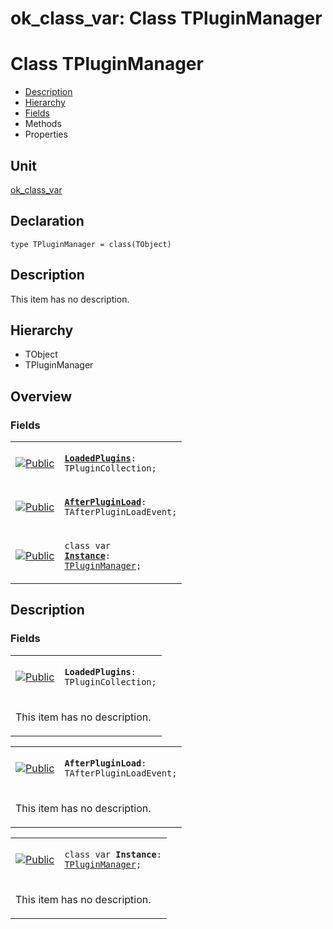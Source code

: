 # ok\_class\_var: Class TPluginManager


# Class TPluginManager
<span id="TPluginManager"/>

- [Description](#PasDoc-Description)
- [Hierarchy](#PasDoc-Hierarchy)
- [Fields](#PasDoc-Fields)
- Methods
- Properties

<span id="PasDoc-Description"/>

## Unit


[ok\_class\_var](ok_class_var.md)


## Declaration


```type TPluginManager = class(TObject)```


## Description
This item has no description.



## Hierarchy


<span id="PasDoc-Hierarchy"/>

- TObject
- TPluginManager



## Overview

### Fields
<span id="PasDoc-Fields"/>


<table>
<tr>

<td>

<a href="legend.md"><img src="public.gif" alt="Public" title="Public"></img></a>
</td>

<td>

<code><strong><a href="ok_class_var.TPluginManager.md#LoadedPlugins">LoadedPlugins</a></strong>: TPluginCollection;</code>
</td>
</tr>
<tr>

<td>

<a href="legend.md"><img src="public.gif" alt="Public" title="Public"></img></a>
</td>

<td>

<code><strong><a href="ok_class_var.TPluginManager.md#AfterPluginLoad">AfterPluginLoad</a></strong>: TAfterPluginLoadEvent;</code>
</td>
</tr>
<tr>

<td>

<a href="legend.md"><img src="public.gif" alt="Public" title="Public"></img></a>
</td>

<td>

<code>class var <strong><a href="ok_class_var.TPluginManager.md#Instance">Instance</a></strong>: <a href="ok_class_var.TPluginManager.md">TPluginManager</a>;</code>
</td>
</tr>
</table>


## Description

### Fields

<table>
<tr>

<td>

<a href="legend.md"><img src="public.gif" alt="Public" title="Public"></img></a>
</td>

<td>

<span id="LoadedPlugins"/><code><strong>LoadedPlugins</strong>: TPluginCollection;</code>
</td>
</tr>
<tr><td colspan="2">

This item has no description.



</td></tr>
</table>

<table>
<tr>

<td>

<a href="legend.md"><img src="public.gif" alt="Public" title="Public"></img></a>
</td>

<td>

<span id="AfterPluginLoad"/><code><strong>AfterPluginLoad</strong>: TAfterPluginLoadEvent;</code>
</td>
</tr>
<tr><td colspan="2">

This item has no description.



</td></tr>
</table>

<table>
<tr>

<td>

<a href="legend.md"><img src="public.gif" alt="Public" title="Public"></img></a>
</td>

<td>

<span id="Instance"/><code>class var <strong>Instance</strong>: <a href="ok_class_var.TPluginManager.md">TPluginManager</a>;</code>
</td>
</tr>
<tr><td colspan="2">

This item has no description.



</td></tr>
</table>

